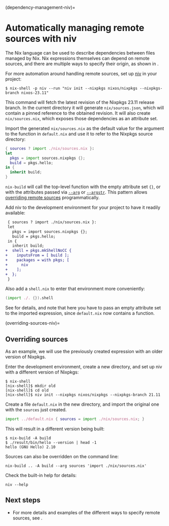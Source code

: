 (dependency-management-niv)=
# Automatically managing remote sources with niv

The Nix language can be used to describe dependencies between files managed by Nix.
Nix expressions themselves can depend on remote sources, and there are multiple ways to specify their origin, as shown in [](pinning-nixpkgs).

For more automation around handling remote sources, set up [niv](https://github.com/nmattia/niv/) in your project:

```shell-session
$ nix-shell -p niv --run "niv init --nixpkgs nixos/nixpkgs --nixpkgs-branch nixos-23.11"
```

This command will fetch the latest revision of the Nixpkgs 23.11 release branch.
In the current directory it will generate `nix/sources.json`, which will contain a pinned reference to the obtained revision.
It will also create `nix/sources.nix`, which exposes those dependencies as an attribute set.

Import the generated `nix/sources.nix` as the default value for the argument to the function in `default.nix` and use it to refer to the Nixpkgs source directory:

```nix
{ sources ? import ./nix/sources.nix }:
let
  pkgs = import sources.nixpkgs {};
  build = pkgs.hello;
in {
  inherit build;
}
```

`nix-build` will call the top-level function with the empty attribute set `{}`, or with the attributes passed via [`--arg`](https://nixos.org/manual/nix/stable/command-ref/nix-build#opt-arg) or [`--argstr`](https://nixos.org/manual/nix/stable/command-ref/nix-build#opt-argstr).
This pattern allows [overriding remote sources](overriding-sources-niv) programmatically.

Add niv to the development environment for your project to have it readily available:

```diff
 { sources ? import ./nix/sources.nix }:
 let
   pkgs = import sources.nixpkgs {};
   build = pkgs.hello;
 in {
   inherit build;
+  shell = pkgs.mkShellNoCC {
+    inputsFrom = [ build ];
+    packages = with pkgs; [
+      niv
+    ];
+  };
 }
```

Also add a `shell.nix` to enter that environment more conveniently:

```nix
(import ./. {}).shell
```

See [](./sharing-dependencies) for details, and note that here you have to pass an empty attribute set to the imported expression, since `default.nix` now contains a function.

(overriding-sources-niv)=
## Overriding sources

As an example, we will use the previously created expression with an older version of Nixpkgs.

Enter the development environment, create a new directory, and set up niv with a different version of Nixpkgs:

```shell-session
$ nix-shell
[nix-shell]$ mkdir old
[nix-shell]$ cd old
[nix-shell]$ niv init --nixpkgs nixos/nixpkgs --nixpkgs-branch 21.11
```

Create a file `default.nix` in the new directory, and import the original one with the `sources` just created.

```nix
import ../default.nix { sources = import ./nix/sources.nix; }
```

This will result in a different version being built:

```shell-session
$ nix-build -A build
$ ./result/bin/hello --version | head -1
hello (GNU Hello) 2.10
```

Sources can also be overridden on the command line:

```shell-session
nix-build .. -A build --arg sources 'import ./nix/sources.nix'
```

Check the built-in help for details:

```shell-session
niv --help
```

## Next steps

- For more details and examples of the different ways to specify remote sources, see [](pinning-nixpkgs).
